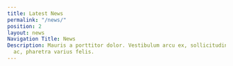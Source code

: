 ```yaml
---
title: Latest News
permalink: "/news/"
position: 2
layout: news
Navigation Title: News
Description: Mauris a porttitor dolor. Vestibulum arcu ex, sollicitudin sit amet massa
  ac, pharetra varius felis.
---
```


